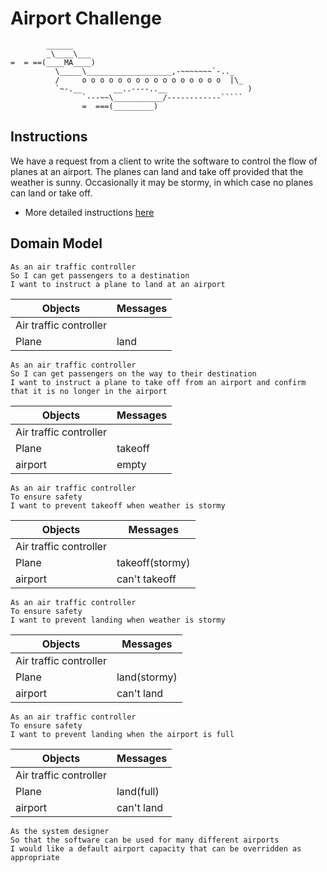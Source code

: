 Airport Challenge
=================

```
        ______
        _\____\___
=  = ==(____MA____)
          \_____\___________________,-~~~~~~~`-.._
          /     o o o o o o o o o o o o o o o o  |\_
          `~-.__       __..----..__                  )
                `---~~\___________/------------`````
                =  ===(_________)

```

Instructions
---------
We have a request from a client to write the software to control the flow of planes at an airport. The planes can land and take off provided that the weather is sunny. Occasionally it may be stormy, in which case no planes can land or take off.
* More detailed instructions [here](INSTRUSTIONS.md)

Domain Model
-------
```
As an air traffic controller
So I can get passengers to a destination
I want to instruct a plane to land at an airport
```

Objects  | Messages
------------- | -------------
Air traffic controller  |
Plane  | land

```
As an air traffic controller
So I can get passengers on the way to their destination
I want to instruct a plane to take off from an airport and confirm that it is no longer in the airport
```
Objects  | Messages
------------- | -------------
Air traffic controller  |
Plane  | takeoff
airport | empty
```
As an air traffic controller
To ensure safety
I want to prevent takeoff when weather is stormy
```
Objects  | Messages
------------- | -------------
Air traffic controller  |
Plane  | takeoff(stormy)
airport | can't takeoff

```
As an air traffic controller
To ensure safety
I want to prevent landing when weather is stormy
```
Objects  | Messages
------------- | -------------
Air traffic controller  |
Plane  | land(stormy)
airport | can't land
```
As an air traffic controller
To ensure safety
I want to prevent landing when the airport is full
```
Objects  | Messages
------------- | -------------
Air traffic controller  |
Plane  | land(full)
airport | can't land
```
As the system designer
So that the software can be used for many different airports
I would like a default airport capacity that can be overridden as appropriate
```

